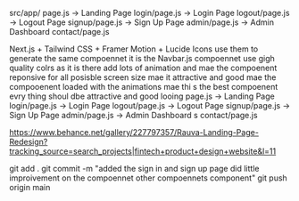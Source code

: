src/app/
  page.js         → Landing Page
  login/page.js   → Login Page
  logout/page.js  → Logout Page
  signup/page.js  → Sign Up Page
  admin/page.js   → Admin Dashboard   contact/page.js



  Next.js + Tailwind CSS + Framer Motion + Lucide Icons use them to generate the same compoennet it is the Navbar.js compoennet use gigh quality colrs as it is there add lots of animation and mae the compoenent reponsive for all posisble screen size mae it attractive and good mae the compooenent loaded with the animations mae thi s the best compoenent evry thing shoul dbe attractive and good looing  page.js         → Landing Page
  login/page.js   → Login Page
  logout/page.js  → Logout Page
  signup/page.js  → Sign Up Page
  admin/page.js   → Admin Dashboard s  contact/page.js


  https://www.behance.net/gallery/227797357/Rauva-Landing-Page-Redesign?tracking_source=search_projects|fintech+product+design+website&l=11

  git add . 
  git commit -m "added the sign in and sign up page  did little improivement on the compoennet  other compoennets component"
  git push origin main 